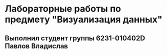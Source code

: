 # Лабораторные работы по предмету "Визуализация данных"
## Выполнил студент группы 6231-010402D Павлов Владислав
